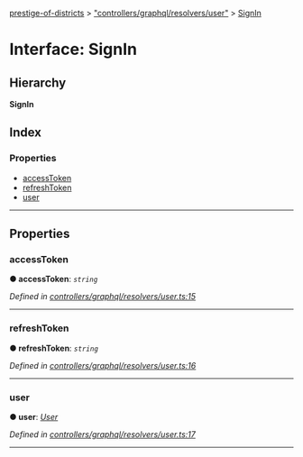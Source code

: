[prestige-of-districts](../README.md) > ["controllers/graphql/resolvers/user"](../modules/_controllers_graphql_resolvers_user_.md) > [SignIn](../interfaces/_controllers_graphql_resolvers_user_.signin.md)

# Interface: SignIn

## Hierarchy

**SignIn**

## Index

### Properties

* [accessToken](_controllers_graphql_resolvers_user_.signin.md#accesstoken)
* [refreshToken](_controllers_graphql_resolvers_user_.signin.md#refreshtoken)
* [user](_controllers_graphql_resolvers_user_.signin.md#user)

---

## Properties

<a id="accesstoken"></a>

###  accessToken

**● accessToken**: *`string`*

*Defined in [controllers/graphql/resolvers/user.ts:15](https://github.com/YarosJ/prestige-of-districts/blob/dea42b4/controllers/graphql/resolvers/user.ts#L15)*

___
<a id="refreshtoken"></a>

###  refreshToken

**● refreshToken**: *`string`*

*Defined in [controllers/graphql/resolvers/user.ts:16](https://github.com/YarosJ/prestige-of-districts/blob/dea42b4/controllers/graphql/resolvers/user.ts#L16)*

___
<a id="user"></a>

###  user

**● user**: *[User](../classes/_models_user_.user.md)*

*Defined in [controllers/graphql/resolvers/user.ts:17](https://github.com/YarosJ/prestige-of-districts/blob/dea42b4/controllers/graphql/resolvers/user.ts#L17)*

___

